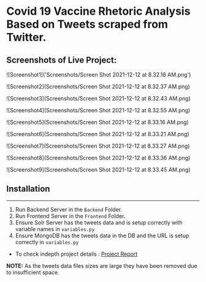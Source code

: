 # Covid 19 Vaccine Rhetoric Analysis Based on Tweets scraped from Twitter.

## Screenshots of Live Project:

![Screenshot1]('Screenshots/Screen Shot 2021-12-12 at 8.32.18 AM.png')

![Screenshot2](Screenshots/Screen Shot 2021-12-12 at 8.32.37 AM.png)

![Screenshot3](Screenshots/Screen Shot 2021-12-12 at 8.32.43 AM.png)

![Screenshot4](Screenshots/Screen Shot 2021-12-12 at 8.32.55 AM.png)

![Screenshot5](Screenshots/Screen Shot 2021-12-12 at 8.33.16 AM.png)

![Screenshot6](Screenshots/Screen Shot 2021-12-12 at 8.33.21 AM.png)

![Screenshot7](Screenshots/Screen Shot 2021-12-12 at 8.33.27 AM.png)

![Screenshot8](Screenshots/Screen Shot 2021-12-12 at 8.33.36 AM.png)

![Screenshot9](Screenshots/Screen Shot 2021-12-12 at 8.33.45 AM.png)


## Installation
---

1. Run Backend Server in the `Backend` Folder.
2. Run Frontend Server in the `Frontend` Folder. 
3. Ensure Solr Server has the tweets data and is setup correctly with variable names in `variables.py`
4. Ensure MongoDB has the tweets data in the DB and the URL is setup correctly in `variables.py`


* To check indepth project details : [Project Report](IR%20Project%204_up.pdf)

**NOTE:** As the tweets data files sizes are large they have been removed due to insufficient space. 
